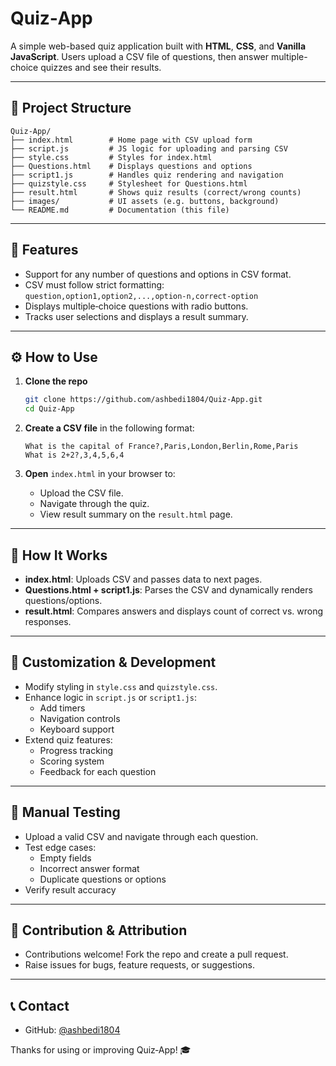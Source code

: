 # Quiz‑App

A simple web-based quiz application built with **HTML**, **CSS**, and **Vanilla JavaScript**. Users upload a CSV file of questions, then answer multiple-choice quizzes and see their results.

---

## 📂 Project Structure

```
Quiz‑App/
├── index.html        # Home page with CSV upload form
├── script.js         # JS logic for uploading and parsing CSV
├── style.css         # Styles for index.html
├── Questions.html    # Displays questions and options
├── script1.js        # Handles quiz rendering and navigation
├── quizstyle.css     # Stylesheet for Questions.html
├── result.html       # Shows quiz results (correct/wrong counts)
├── images/           # UI assets (e.g. buttons, background)
└── README.md         # Documentation (this file)
```

---

## 🚀 Features

- Support for any number of questions and options in CSV format.
- CSV must follow strict formatting:  
  `question,option1,option2,...,option‑n,correct‑option`
- Displays multiple‑choice questions with radio buttons.
- Tracks user selections and displays a result summary.

---

## ⚙️ How to Use

1. **Clone the repo**
   ```bash
   git clone https://github.com/ashbedi1804/Quiz-App.git
   cd Quiz-App
   ```

2. **Create a CSV file** in the following format:
   ```
   What is the capital of France?,Paris,London,Berlin,Rome,Paris
   What is 2+2?,3,4,5,6,4
   ```

3. **Open** `index.html` in your browser to:
   - Upload the CSV file.
   - Navigate through the quiz.
   - View result summary on the `result.html` page.

---

## 🧩 How It Works

- **index.html**: Uploads CSV and passes data to next pages.
- **Questions.html + script1.js**: Parses the CSV and dynamically renders questions/options.
- **result.html**: Compares answers and displays count of correct vs. wrong responses.

---

## 🔧 Customization & Development

- Modify styling in `style.css` and `quizstyle.css`.
- Enhance logic in `script.js` or `script1.js`:
  - Add timers
  - Navigation controls
  - Keyboard support
- Extend quiz features:
  - Progress tracking
  - Scoring system
  - Feedback for each question

---

## 🧪 Manual Testing

- Upload a valid CSV and navigate through each question.
- Test edge cases:
  - Empty fields
  - Incorrect answer format
  - Duplicate questions or options
- Verify result accuracy

---

## 📝 Contribution & Attribution

- Contributions welcome! Fork the repo and create a pull request.
- Raise issues for bugs, feature requests, or suggestions.

---

## 📞 Contact

- GitHub: [@ashbedi1804](https://github.com/ashbedi1804)

Thanks for using or improving Quiz‑App! 🎓
